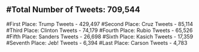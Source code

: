#Total Number of Tweets: 709,544 
---
#First Place: Trump Tweets - 429,497
#Second Place: Cruz Tweets - 85,114
#Third Place: Clinton Tweets - 74,179
#Fourth Place: Rubio Tweets - 65,526
#Fifth Place: Sanders Tweets - 26,698
#Sixth Place: Kasich Tweets - 17,359
#Seventh Place: Jeb! Tweets - 6,394
#Last Place: Carson Tweets - 4,783

